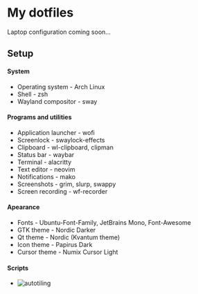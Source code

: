 # My dotfiles
Laptop configuration coming soon...

## Setup

#### System
* Operating system - Arch Linux
* Shell - zsh
* Wayland compositor - sway
#### Programs and utilities
* Application launcher - wofi
* Screenlock - swaylock-effects
* Clipboard - wl-clipboard, clipman
* Status bar - waybar
* Terminal - alacritty
* Text editor - neovim
* Notifications - mako
* Screenshots - grim, slurp, swappy
* Screen recording - wf-recorder
#### Apearance
* Fonts - Ubuntu-Font-Family, JetBrains Mono, Font-Awesome
* GTK theme - Nordic Darker
* Qt theme - Nordic (Kvantum theme)
* Icon theme - Papirus Dark
* Cursor theme - Numix Cursor Light
#### Scripts
* ![autotiling](https://github.com/nwg-piotr/autotiling)
